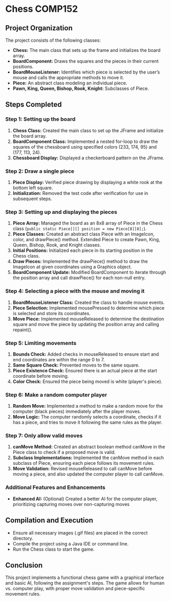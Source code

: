 # Chess COMP152

## Project Organization

The project consists of the following classes:

- **Chess:** The main class that sets up the frame and initializes the board array.
- **BoardComponent:** Draws the squares and the pieces in their current positions.
- **BoardMouseListener:** Identifies which piece is selected by the user’s mouse and calls the appropriate methods to move it.
- **Piece:** An abstract class modeling an individual piece.
- **Pawn, King, Queen, Bishop, Rook, Knight:** Subclasses of Piece.

## Steps Completed

### Step 1: Setting up the board

1. **Chess Class:** Created the main class to set up the JFrame and initialize the board array.
2. **BoardComponent Class:** Implemented a nested for-loop to draw the squares of the chessboard using specified colors (233, 174, 95) and (177, 113, 24).
3. **Chessboard Display:** Displayed a checkerboard pattern on the JFrame.

### Step 2: Draw a single piece

1. **Piece Display:** Verified piece drawing by displaying a white rook at the bottom left square.
2. **Initialization:** Removed the test code after verification for use in subsequent steps.

### Step 3: Setting up and displaying the pieces

1. **Piece Array:** Managed the board as an 8x8 array of Piece in the Chess class (`public static Piece[][] position = new Piece[8][8];`).
2. **Piece Classes:** Created an abstract class Piece with an ImageIcon, color, and drawPiece() method. Extended Piece to create Pawn, King, Queen, Bishop, Rook, and Knight classes.
3. **Initial Positions:** Initialized each piece in its starting position in the Chess class.
4. **Draw Pieces:** Implemented the drawPiece() method to draw the ImageIcon at given coordinates using a Graphics object.
5. **BoardComponent Update:** Modified BoardComponent to iterate through the position array and call drawPiece() for each non-null entry.

### Step 4: Selecting a piece with the mouse and moving it

1. **BoardMouseListener Class:** Created the class to handle mouse events.
2. **Piece Selection:** Implemented mousePressed to determine which piece is selected and store its coordinates.
3. **Move Piece:** Implemented mouseReleased to determine the destination square and move the piece by updating the position array and calling repaint().

### Step 5: Limiting movements

1. **Bounds Check:** Added checks in mouseReleased to ensure start and end coordinates are within the range 0 to 7.
2. **Same Square Check:** Prevented moves to the same square.
3. **Piece Existence Check:** Ensured there is an actual piece at the start coordinate before moving.
4. **Color Check:** Ensured the piece being moved is white (player's piece).

### Step 6: Make a random computer player

1. **Random Move:** Implemented a method to make a random move for the computer (black pieces) immediately after the player moves.
2. **Move Logic:** The computer randomly selects a coordinate, checks if it has a piece, and tries to move it following the same rules as the player.

### Step 7: Only allow valid moves

1. **canMove Method:** Created an abstract boolean method canMove in the Piece class to check if a proposed move is valid.
2. **Subclass Implementations:** Implemented the canMove method in each subclass of Piece, ensuring each piece follows its movement rules.
3. **Move Validation:** Revised mouseReleased to call canMove before moving a piece, and also updated the computer player to call canMove.

### Additional Features and Enhancements

- **Enhanced AI:** (Optional) Created a better AI for the computer player, prioritizing capturing moves over non-capturing moves

## Compilation and Execution

- Ensure all necessary images (.gif files) are placed in the correct directory.
- Compile the project using a Java IDE or command line.
- Run the Chess class to start the game.

## Conclusion

This project implements a functional chess game with a graphical interface and basic AI, following the assignment's steps. The game allows for human vs. computer play, with proper move validation and piece-specific movement rules.
